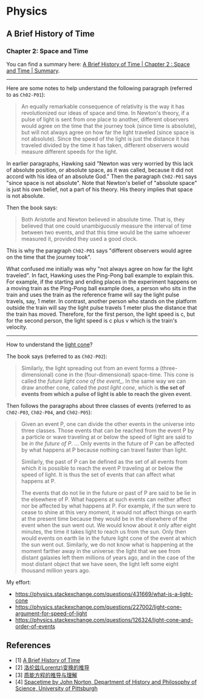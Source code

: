 # Physics

## A Brief History of Time

### Chapter 2: Space and Time

You can find a summary here: [A Brief History of Time | Chapter 2 : Space and Time | Summary](https://www.coursehero.com/lit/A-Brief-History-of-Time/chapter-2-summary/).

---

Here are some notes to help understand the following paragraph (referred to as `Ch02-P01`):

> An equally remarkable consequence of relativity is the way it has revolutionized our ideas of space and time. In Newton's theory, if a pulse of light is sent from one place to another, different observers would agree on the time that the journey took (since time is absolute), but will not always agree on how far the light traveled (since space is not absolute). Since the speed of the light is just the distance it has traveled divided by the time it has taken, different observers would measure different speeds for the light.

In earlier paragraphs, Hawking said "Newton was very worried by this lack of absolute position, or absolute space, as it was called, because it did not accord with his idea of an absolute God." Then the paragraph `Ch02-P01` says "since space is not absolute". Note that Newton's belief of "absolute space" is just his own belief, not a part of his theory. His theory implies that space is not absolute.

Then the book says:

> Both Aristotle and Newton believed in absolute time. That is, they believed that one could unambiguously measure the interval of time between two events, and that this time would be the same whoever measured it, provided they used a good clock.

This is why the paragraph `Ch02-P01` says "different observers would agree on the time that the journey took".

What confused me initially was why "not always agree on how far the light traveled". In fact, Hawking uses the Ping-Pong ball example to explain this. For example, if the starting and ending places in the experiment happens on a moving train as the Ping-Pong ball example does, a person who sits in the train and uses the train as the reference frame will say the light pulse travels, say, 1 meter. In contrast, another person who stands on the platform outside the train will say the light pulse travels 1 meter plus the distance that the train has moved. Therefore, for the first person, the light speed is c, but for the second person, the light speed is c plus v which is the train's velocity.

---

How to understand the [light cone](https://en.wikipedia.org/wiki/Light_cone)?

The book says (referred to as `Ch02-P02`):

> Similarly, the light spreading out from an event forms a (three-dimensional) cone in the (four-dimensional) space-time. This cone is called the _future light cone of the event__. In the same way we can draw another cone, called the _past light cone_, which is **the set of events from which a pulse of light is able to reach the given event**.

Then follows the paragraphs about three classes of events (referred to as `Ch02-P03`, `Ch02-P04`, and `Ch02-P05`):

> Given an event P, one can divide the other events in the universe into three classes. Those events that can be reached from the event P by a particle or wave traveling at or below the speed of light are said to be _in the future of P_. ... Only events in the future of P can be affected by what happens at P because nothing can travel faster than light.
>
> Similarly, the past of P can be defined as the set of all events from which it is possible to reach the event P traveling at or below the speed of light. It is thus the set of events that can affect what happens at P.
>
> The events that do not lie in the future or past of P are said to be lie in the elsewhere of P. What happens at such events can neither affect nor be affected by what happens at P. For example, if the sun were to cease to shine at this very moment, it would not affect things on earth at the present time because they would be in the elsewhere of the event when the sun went out. We would know about it only after eight minutes, the time it takes light to reach us from the sun. Only then would events on earth lie in the future light cone of the event at which the sun went out. Similarly, we do not know what is happening at the moment farther away in the universe: the light that we see from distant galaxies left them millions of years ago, and in the case of the most distant object that we have seen, the light left some eight thousand million years ago.

My effort:
- https://physics.stackexchange.com/questions/431669/what-is-a-light-cone
- https://physics.stackexchange.com/questions/227002/light-cone-argument-for-speed-of-light
- https://physics.stackexchange.com/questions/126324/light-cone-and-order-of-events

## References

- [1] [A Brief History of Time](http://www.hawking.org.uk/a-brief-history-of-time.html)
- [2] [洛伦兹(Lorentz)变换的推导](https://www.cnblogs.com/alexdeblog/p/3576653.html)
- [3] [质能方程的推导与理解](https://zhuanlan.zhihu.com/p/32597385)
- [4] [Spacetime by John Norton, Department of History and Philosophy of Science, University of Pittsburgh](http://www.pitt.edu/~jdnorton/teaching/HPS_0410/chapters/spacetime/)
